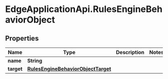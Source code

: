 # EdgeApplicationApi.RulesEngineBehaviorObject

## Properties

Name | Type | Description | Notes
------------ | ------------- | ------------- | -------------
**name** | **String** |  | 
**target** | [**RulesEngineBehaviorObjectTarget**](RulesEngineBehaviorObjectTarget.md) |  | 



